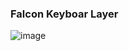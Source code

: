### Falcon Keyboar Layer

![image](https://github.com/victor-falcon/zmk-config-corne/assets/238766/14fc1125-f747-4cfb-a9b5-1a7c36844499)

